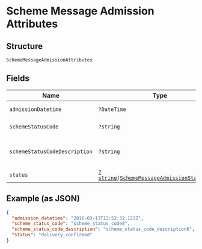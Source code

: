 
# Scheme Message Admission Attributes

## Structure

`SchemeMessageAdmissionAttributes`

## Fields

| Name | Type | Tags | Description | Getter | Setter |
|  --- | --- | --- | --- | --- | --- |
| `admissionDatetime` | `?DateTime` | Optional | - | getAdmissionDatetime(): ?\DateTime | setAdmissionDatetime(?\DateTime admissionDatetime): void |
| `schemeStatusCode` | `?string` | Optional | - | getSchemeStatusCode(): ?string | setSchemeStatusCode(?string schemeStatusCode): void |
| `schemeStatusCodeDescription` | `?string` | Optional | - | getSchemeStatusCodeDescription(): ?string | setSchemeStatusCodeDescription(?string schemeStatusCodeDescription): void |
| `status` | [`?string(SchemeMessageAdmissionStatusEnum)`](../../doc/models/scheme-message-admission-status-enum.md) | Optional | - | getStatus(): ?string | setStatus(?string status): void |

## Example (as JSON)

```json
{
  "admission_datetime": "2016-03-13T12:52:32.123Z",
  "scheme_status_code": "scheme_status_code8",
  "scheme_status_code_description": "scheme_status_code_description6",
  "status": "delivery_confirmed"
}
```

